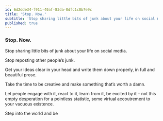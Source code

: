 ```yaml
---
id: 6d2dde34-f911-40af-83da-8dfc1c8b7e9c
title: 'Stop. Now.'
subtitle: 'Stop sharing little bits of junk about your life on social media.'
published: true
---
```




### Stop. Now.

Stop sharing little bits of junk about your life on social media.

Stop reposting other people’s junk.

Get your ideas clear in your head and write them down properly, in full and beautiful prose.

Take the time to be creative and make something that’s worth a damn.

Let people engage with it, react to it, learn from it, be excited by it – not this empty desperation for a pointless statistic, some virtual accoutrement to your vacuous existence.

Step into the world and be

